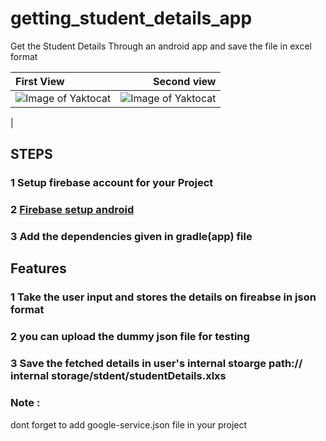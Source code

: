 # getting_student_details_app
Get the Student Details Through an android app and save the file in excel format

| First View | Second view |
| :---         |          ---: |
| ![Image of Yaktocat](https://1.bp.blogspot.com/-ZcERbTvUSBA/XoXVq_0iWwI/AAAAAAAABzU/rFT0mIY5-gY0dpqju1WR9blWKDZua8S3wCLcBGAsYHQ/s1600/Screenshot_2020-04-02-17-08-26-036_com.darpan.studendetails.png)   | ![Image of Yaktocat](https://1.bp.blogspot.com/-S4rv0xEiLAw/XoXVCy9G6SI/AAAAAAAABzI/_SVIlPKTAJYgOrIOBPZy2JmJv9qnCOt8gCLcBGAsYHQ/s1600/Screenshot_2020-04-02-17-08-56-994_com.darpan.studendetails.jpg) |
 |


## STEPS
### 1 Setup firebase account for your Project
### 2 [Firebase setup android](https://www.geeksforgeeks.org/adding-firebase-to-android-app/)
### 3 Add the dependencies given in gradle(app) file

## Features
### 1 Take the user input and stores the details on fireabse in json format
### 2 you can upload the dummy json file for testing 
### 3 Save the fetched details in user's internal stoarge path:// internal storage/stdent/studentDetails.xlxs
### Note :
dont forget to add google-service.json file in your project 


